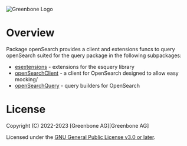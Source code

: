 ![Greenbone Logo](https://www.greenbone.net/wp-content/uploads/gb_new-logo_horizontal_rgb_small.png)

# Overview

Package openSearch provides a client and extensions funcs to query openSearch suited for the query package in the following
subpackages:

* [esextensions](esextensions/README.md) - extensions for the esquery library
* [openSearchClient](openSearchClient/README.md) - a client for OpenSearch designed to allow easy mocking/
* [openSearchQuery](openSearchQuery/README.md) - query builders for OpenSearch

# License

Copyright (C) 2022-2023 [Greenbone AG][Greenbone AG]

Licensed under the [GNU General Public License v3.0 or later](../../LICENSE).


